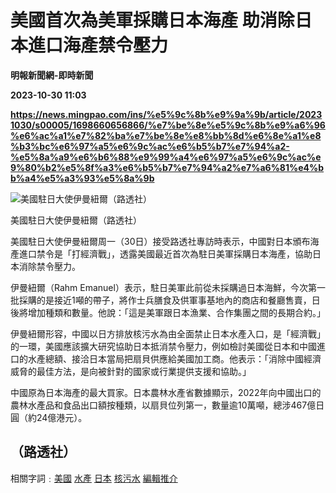 # 美國首次為美軍採購日本海產 助消除日本進口海產禁令壓力
**明報新聞網-即時新聞**

**2023-10-30 11:03**

**https://news.mingpao.com/ins/%e5%9c%8b%e9%9a%9b/article/20231030/s00005/1698660656866/%e7%be%8e%e5%9c%8b%e9%a6%96%e6%ac%a1%e7%82%ba%e7%be%8e%e8%bb%8d%e6%8e%a1%e8%b3%bc%e6%97%a5%e6%9c%ac%e6%b5%b7%e7%94%a2-%e5%8a%a9%e6%b6%88%e9%99%a4%e6%97%a5%e6%9c%ac%e9%80%b2%e5%8f%a3%e6%b5%b7%e7%94%a2%e7%a6%81%e4%bb%a4%e5%a3%93%e5%8a%9b**

![美國駐日大使伊曼紐爾（路透社）](https://fs.mingpao.com/ins/20231030/s00005/01a7cc6ec3a802670d8dcb17edeab10e.jpg)

美國駐日大使伊曼紐爾（路透社）

美國駐日大使伊曼紐爾周一（30日）接受路透社專訪時表示，中國對日本頒布海產進口禁令是「打經濟戰」，透露美國最近首次為駐日美軍採購日本海產，協助日本消除禁令壓力。

伊曼紐爾（Rahm Emanuel）表示，駐日美軍此前從未採購過日本海鮮，今次第一批採購的是接近1噸的帶子，將作士兵膳食及供軍事基地內的商店和餐廳售賣，日後將增加種類和數量。他說：「這是美軍跟日本漁業、合作集團之間的長期合約。」

伊曼紐爾形容，中國以日方排放核污水為由全面禁止日本水產入口，是「經濟戰」的一環，美國應該擴大研究協助日本抵消禁令壓力，例如檢討美國從日本和中國進口的水產總額、接洽日本當局把扇貝供應給美國加工商。他表示：「消除中國經濟威脅的最佳方法，是向被針對的國家或行業提供支援和協助。」

中國原為日本海產的最大買家。日本農林水產省數據顯示，2022年向中國出口的農林水產品和食品出口額按種類，以扇貝位列第一，數量逾10萬噸，總涉467億日圓（約24億港元）。

（路透社）
-----

相關字詞﹕[美國](https://news.mingpao.com/ins/%e5%9c%8b%e9%9a%9b/article/20231030/s00005/php/search2.php?pnssection=all&inssection=all&searchtype=A&keywords=%E7%BE%8E%E5%9C%8B) [水產](https://news.mingpao.com/ins/%e5%9c%8b%e9%9a%9b/article/20231030/s00005/php/search2.php?pnssection=all&inssection=all&searchtype=A&keywords=%E6%B0%B4%E7%94%A2) [日本](https://news.mingpao.com/ins/%e5%9c%8b%e9%9a%9b/article/20231030/s00005/php/search2.php?pnssection=all&inssection=all&searchtype=A&keywords=%E6%97%A5%E6%9C%AC) [核污水](https://news.mingpao.com/ins/%e5%9c%8b%e9%9a%9b/article/20231030/s00005/php/search2.php?pnssection=all&inssection=all&searchtype=A&keywords=%E6%A0%B8%E6%B1%A1%E6%B0%B4) [編輯推介](https://news.mingpao.com/ins/%e5%9c%8b%e9%9a%9b/article/20231030/s00005/php/search2.php?pnssection=all&inssection=all&searchtype=A&keywords=%E7%B7%A8%E8%BC%AF%E6%8E%A8%E4%BB%8B)